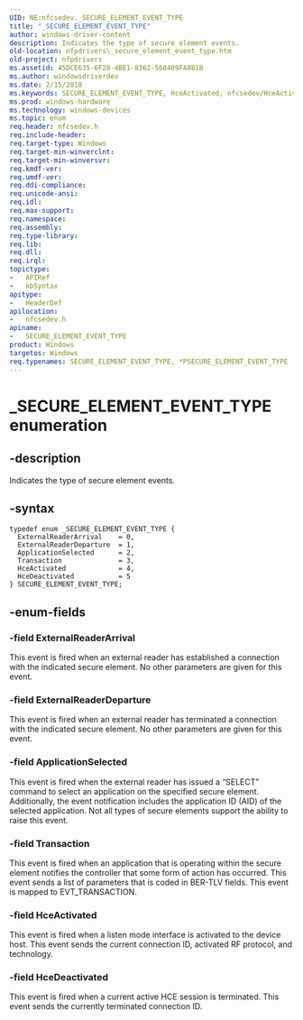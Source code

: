```yaml
---
UID: NE:nfcsedev._SECURE_ELEMENT_EVENT_TYPE
title: "_SECURE_ELEMENT_EVENT_TYPE"
author: windows-driver-content
description: Indicates the type of secure element events.
old-location: nfpdrivers\_secure_element_event_type.htm
old-project: nfpdrivers
ms.assetid: 45DCE635-6F28-4BE1-8362-568409FA8B1B
ms.author: windowsdriverdev
ms.date: 2/15/2018
ms.keywords: SECURE_ELEMENT_EVENT_TYPE, HceActivated, nfcsedev/HceActivated, ExternalReaderDeparture, nfcsedev/ExternalReaderDeparture, nfcsedev/ApplicationSelected, nfcsedev/Transaction, ExternalReaderArrival, _SECURE_ELEMENT_EVENT_TYPE enumeration [Near-Field Proximity Drivers], _SECURE_ELEMENT_EVENT_TYPE, nfpdrivers._secure_element_event_type, nfcsedev/HceDeactivated, nfcsedev/ExternalReaderArrival, HceDeactivated, nfcsedev/_SECURE_ELEMENT_EVENT_TYPE, ApplicationSelected, Transaction, *PSECURE_ELEMENT_EVENT_TYPE
ms.prod: windows-hardware
ms.technology: windows-devices
ms.topic: enum
req.header: nfcsedev.h
req.include-header: 
req.target-type: Windows
req.target-min-winverclnt: 
req.target-min-winversvr: 
req.kmdf-ver: 
req.umdf-ver: 
req.ddi-compliance: 
req.unicode-ansi: 
req.idl: 
req.max-support: 
req.namespace: 
req.assembly: 
req.type-library: 
req.lib: 
req.dll: 
req.irql: 
topictype:
-	APIRef
-	kbSyntax
apitype:
-	HeaderDef
apilocation:
-	nfcsedev.h
apiname:
-	SECURE_ELEMENT_EVENT_TYPE
product: Windows
targetos: Windows
req.typenames: SECURE_ELEMENT_EVENT_TYPE, *PSECURE_ELEMENT_EVENT_TYPE
---
```


# _SECURE_ELEMENT_EVENT_TYPE enumeration


## -description


Indicates the type of secure element events.


## -syntax


````
typedef enum _SECURE_ELEMENT_EVENT_TYPE { 
  ExternalReaderArrival    = 0,
  ExternalReaderDeparture  = 1,
  ApplicationSelected      = 2,
  Transaction              = 3,
  HceActivated             = 4,
  HceDeactivated           = 5
} SECURE_ELEMENT_EVENT_TYPE;
````


## -enum-fields




### -field ExternalReaderArrival

This event is fired when an external reader has established a connection with the indicated secure element. No other parameters are given for this event.


### -field ExternalReaderDeparture

This event is fired when an external reader has terminated a connection with the indicated secure element. No other parameters are given for this event.


### -field ApplicationSelected

This event is fired when the external reader has issued a “SELECT” command to select an application on the specified secure element. Additionally, the event notification includes the application ID (AID) of the selected application. Not all types of secure elements support the ability to raise this event.


### -field Transaction

This event is fired when an application that is operating within the secure element notifies the controller that some form of action has occurred. This event sends a list of parameters that is coded in BER-TLV fields. This event is mapped to EVT_TRANSACTION.


### -field HceActivated

This event is fired when a listen mode interface is activated to the device host. This event sends the current connection ID, activated RF protocol, and technology.


### -field HceDeactivated

This event is fired when a current active HCE session is terminated. This event sends the currently terminated connection ID.

